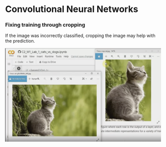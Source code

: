 # Convolutional Neural Networks

### Fixing training through cropping
If the image was incorrectly classified, cropping the image may help with the prediction.

<img src="pics/image_cropping.png" width="500" height='300'>
